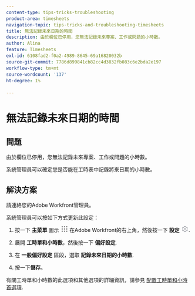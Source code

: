 ```yaml
---
content-type: tips-tricks-troubleshooting
product-area: timesheets
navigation-topic: tips-tricks-and-troubleshooting-timesheets
title: 無法記錄未來日期的時間
description: 由於欄位已停用，您無法記錄未來專案、工作或問題的小時數。
author: Alina
feature: Timesheets
exl-id: 6108fad2-f0a2-4989-8645-69a16820032b
source-git-commit: 7786d899841cb82cc4d3832fb083c6e2bda2e197
workflow-type: tm+mt
source-wordcount: '137'
ht-degree: 1%

---
```


# 無法記錄未來日期的時間

## 問題

由於欄位已停用，您無法記錄未來專案、工作或問題的小時數。 

系統管理員可以確定您是否能在工時表中記錄將來日期的小時數。 

## 解決方案

請連絡您的Adobe Workfront管理員。

系統管理員可以按如下方式更新此設定：

1. 按一下 **主菜單** 圖示 ![](assets/main-menu-icon.png) 在Adobe Workfront的右上角，然後按一下 **設定** ![](assets/gear-icon-settings.png).

1. 展開 **工時單和小時數**，然後按一下 **偏好設定**.

1. 在 **一般偏好設定** 區段，選取 **記錄未來日期的小時數**. 

1. 按一下&#x200B;**儲存**。

有關工時單和小時數的此選項和其他選項的詳細資訊，請參見 [配置工時單和小時首選項](../../administration-and-setup/set-up-workfront/configure-timesheets-schedules/timesheet-and-hour-preferences.md).

